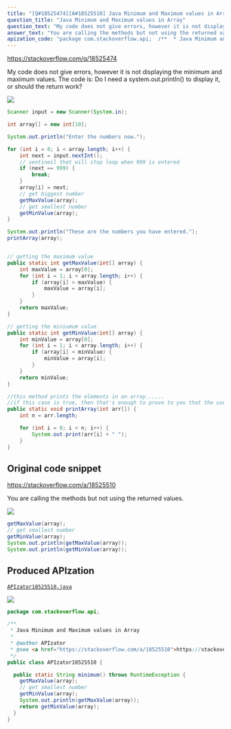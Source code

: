 ```yaml
---
title: "[Q#18525474][A#18525510] Java Minimum and Maximum values in Array"
question_title: "Java Minimum and Maximum values in Array"
question_text: "My code does not give errors, however it is not displaying the minimum and maximum values. The code is: Do I need a system.out.println() to display it, or should the return work?"
answer_text: "You are calling the methods but not using the returned values."
apization_code: "package com.stackoverflow.api;  /**  * Java Minimum and Maximum values in Array  *  * @author APIzator  * @see <a href=\"https://stackoverflow.com/a/18525510\">https://stackoverflow.com/a/18525510</a>  */ public class APIzator18525510 {    public static String minimum() throws RuntimeException {     getMaxValue(array);     // get smallest number     getMinValue(array);     System.out.println(getMaxValue(array));     return getMinValue(array);   } }"
---
```


https://stackoverflow.com/q/18525474

My code does not give errors, however it is not displaying the minimum and maximum values. The code is:
Do I need a system.out.println() to display it, or should the return work?


<div class="code-logo"><img src="/stackoverflow.png" /></div>

```java
Scanner input = new Scanner(System.in);

int array[] = new int[10];

System.out.println("Enter the numbers now.");

for (int i = 0; i < array.length; i++) {
    int next = input.nextInt();
    // sentineil that will stop loop when 999 is entered
    if (next == 999) {
        break;
    }
    array[i] = next;
    // get biggest number
    getMaxValue(array);
    // get smallest number
    getMinValue(array);
}

System.out.println("These are the numbers you have entered.");
printArray(array);


// getting the maximum value
public static int getMaxValue(int[] array) {
    int maxValue = array[0];
    for (int i = 1; i < array.length; i++) {
        if (array[i] > maxValue) {
            maxValue = array[i];
        }
    }
    return maxValue;
}

// getting the miniumum value
public static int getMinValue(int[] array) {
    int minValue = array[0];
    for (int i = 1; i < array.length; i++) {
        if (array[i] < minValue) {
            minValue = array[i];
        }
    }
    return minValue;
}

//this method prints the elements in an array......
//if this case is true, then that's enough to prove to you that the user input has  //been stored in an array!!!!!!!
public static void printArray(int arr[]) {
    int n = arr.length;

    for (int i = 0; i < n; i++) {
        System.out.print(arr[i] + " ");
    }
}
```


## Original code snippet

https://stackoverflow.com/a/18525510

You are calling the methods but not using the returned values.

<div class="code-logo"><img src="/stackoverflow.png" /></div>

```java
getMaxValue(array);
// get smallest number
getMinValue(array);
System.out.println(getMaxValue(array));
System.out.println(getMinValue(array));
```

## Produced APIzation

[`APIzator18525510.java`](https://github.com/pasqualesalza/apization-temp-data/raw/master/search/APIzator18525510.java)

<div class="code-logo"><img src="/apizator.png" /></div>

```java
package com.stackoverflow.api;

/**
 * Java Minimum and Maximum values in Array
 *
 * @author APIzator
 * @see <a href="https://stackoverflow.com/a/18525510">https://stackoverflow.com/a/18525510</a>
 */
public class APIzator18525510 {

  public static String minimum() throws RuntimeException {
    getMaxValue(array);
    // get smallest number
    getMinValue(array);
    System.out.println(getMaxValue(array));
    return getMinValue(array);
  }
}

```